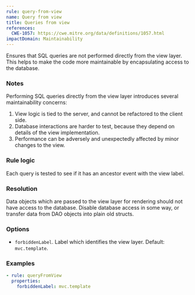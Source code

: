 ```yaml
---
rule: query-from-view
name: Query from view
title: Queries from view
references:
  CWE-1057: https://cwe.mitre.org/data/definitions/1057.html
impactDomain: Maintainability
---
```


Ensures that SQL queries are not performed directly from the view layer. This helps to make the code
more maintainable by encapsulating access to the database.

### Notes

Performing SQL queries directly from the view layer introduces several maintainability concerns:

1. View logic is tied to the server, and cannot be refactored to the client side.
2. Database interactions are harder to test, because they depend on details of the view
   implementation.
3. Performance can be adversely and unexpectedly affected by minor changes to the view.

### Rule logic

Each query is tested to see if it has an ancestor event with the view label.

### Resolution

Data objects which are passed to the view layer for rendering should not have access to the
database. Disable database access in some way, or transfer data from DAO objects into plain old
structs.

### Options

- `forbiddenLabel`. Label which identifies the view layer. Default: `mvc.template`.

### Examples

```yaml
- rule: queryFromView
  properties:
    forbiddenLabel: mvc.template
```
